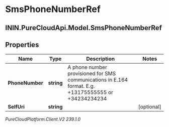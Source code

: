 # SmsPhoneNumberRef

## ININ.PureCloudApi.Model.SmsPhoneNumberRef

## Properties

|Name | Type | Description | Notes|
|------------ | ------------- | ------------- | -------------|
| **PhoneNumber** | **string** | A phone number provisioned for SMS communications in E.164 format. E.g. +13175555555 or +34234234234 | |
| **SelfUri** | **string** |  | [optional] |



_PureCloudPlatform.Client.V2 239.1.0_
